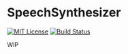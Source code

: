 # SpeechSynthesizer

[![MIT License](http://img.shields.io/badge/license-MIT-blue.svg?style=flat-square)][license]
[![Build Status](https://ci.appveyor.com/api/projects/status/bjflbv4blkpbjom3?svg=true)][status]

[license]: https://github.com/moutend/go-wca/blob/master/LICENSE
[status]: https://ci.appveyor.com/project/moutend/speechsynthesizer

WIP

